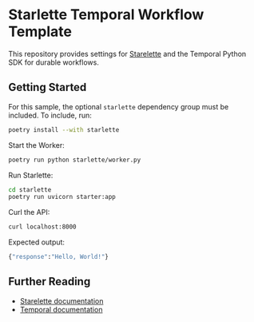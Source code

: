# Starlette Temporal Workflow Template

This repository provides settings for [Starelette](https://www.starlette.io/) and the Temporal Python SDK for durable workflows.

## Getting Started

For this sample, the optional `starlette` dependency group must be included.
To include, run:

```bash
poetry install --with starlette
```

Start the Worker:

```bash
poetry run python starlette/worker.py
```

Run Starlette:

```bash
cd starlette
poetry run uvicorn starter:app
```

Curl the API:

```bash
curl localhost:8000
```

Expected output:

```bash
{"response":"Hello, World!"}
```

## Further Reading

- [Starelette documentation](https://www.starlette.io/)
- [Temporal documentation](https://docs.temporal.io)
